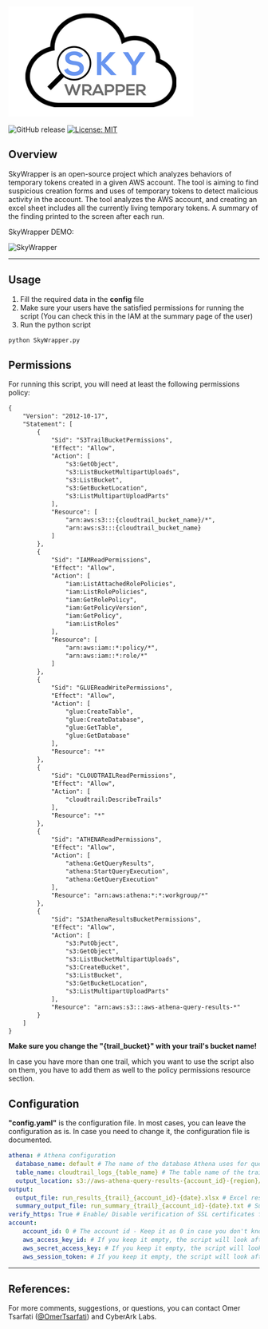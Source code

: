 ![SkyWrapper](https://raw.githubusercontent.com/omer-ts/Images/master/skywrapper.png)

![GitHub release](https://img.shields.io/badge/version-1.0-blue)
[![License: MIT](https://img.shields.io/badge/License-MIT-blue.svg)](https://choosealicense.com/licenses/mit/)
## Overview

SkyWrapper is an open-source project which analyzes behaviors of temporary tokens created in a given AWS account.
The tool is aiming to find suspicious creation forms and uses of temporary tokens to detect malicious activity in the account.
The tool analyzes the AWS account, and creating an excel sheet includes all the currently living temporary tokens.
A summary of the finding printed to the screen after each run.

SkyWrapper DEMO:

![SkyWrapper](https://raw.githubusercontent.com/omer-ts/Images/master/skywrapper_demo.gif)

---

## Usage

1. Fill the required data in the **config** file
2. Make sure your users have the satisfied permissions for running the script (You can check this in the IAM at the summary page of the user)
3. Run the python script
```bash
python SkyWrapper.py
```

## Permissions

For running this script, you will need at least the following permissions policy:
```
{
    "Version": "2012-10-17",
    "Statement": [
        {
            "Sid": "S3TrailBucketPermissions",
            "Effect": "Allow",
            "Action": [
                "s3:GetObject",
                "s3:ListBucketMultipartUploads",
                "s3:ListBucket",
                "s3:GetBucketLocation",
                "s3:ListMultipartUploadParts"
            ],
            "Resource": [
                "arn:aws:s3:::{cloudtrail_bucket_name}/*",
                "arn:aws:s3:::{cloudtrail_bucket_name}
            ]
        },
        {
            "Sid": "IAMReadPermissions",
            "Effect": "Allow",
            "Action": [
                "iam:ListAttachedRolePolicies",
                "iam:ListRolePolicies",
                "iam:GetRolePolicy",
                "iam:GetPolicyVersion",
                "iam:GetPolicy",
                "iam:ListRoles"
            ],
            "Resource": [
                "arn:aws:iam::*:policy/*",
                "arn:aws:iam::*:role/*"
            ]
        },
        {
            "Sid": "GLUEReadWritePermissions",
            "Effect": "Allow",
            "Action": [
                "glue:CreateTable",
                "glue:CreateDatabase",
                "glue:GetTable",
                "glue:GetDatabase"
            ],
            "Resource": "*"
        },
        {
            "Sid": "CLOUDTRAILReadPermissions",
            "Effect": "Allow",
            "Action": [
                "cloudtrail:DescribeTrails"
            ],
            "Resource": "*"
        },
        {
            "Sid": "ATHENAReadPermissions",
            "Effect": "Allow",
            "Action": [
                "athena:GetQueryResults",
                "athena:StartQueryExecution",
                "athena:GetQueryExecution"
            ],
            "Resource": "arn:aws:athena:*:*:workgroup/*"
        },
        {
            "Sid": "S3AthenaResultsBucketPermissions",
            "Effect": "Allow",
            "Action": [
                "s3:PutObject",
                "s3:GetObject",
                "s3:ListBucketMultipartUploads",
                "s3:CreateBucket",
                "s3:ListBucket",
                "s3:GetBucketLocation",
                "s3:ListMultipartUploadParts"
            ],
            "Resource": "arn:aws:s3:::aws-athena-query-results-*"
        }
    ]
}
```
**Make sure you change the "{trail_bucket}" with your trail's bucket name!**

In case you have more than one trail, which you want to use the script also on them, you have to add them as well to the policy permissions resource section. 

## Configuration

**"config.yaml"** is the configuration file.
In most cases, you can leave the configuration as is. In case you need to change it, the configuration file is documented. 

```yaml
athena: # Athena configuration
  database_name: default # The name of the database Athena uses for querying the trail bucket.
  table_name: cloudtrail_logs_{table_name} # The table name of the trail bucket name
  output_location: s3://aws-athena-query-results-{account_id}-{region}/ # The default output location bucket for the query results
output:
  output_file: run_results_{trail}_{account_id}-{date}.xlsx # Excel results file
  summary_output_file: run_summary_{trail}_{account_id}-{date}.txt # Summary text results file
verify_https: True # Enable/ Disable verification of SSL certificates for HTTP requests
account:
    account_id: 0 # The account id - Keep it as 0 in case you don't know it
    aws_access_key_id: # If you keep it empty, the script will look after the default AWS credentials stored in ~/.aws/credentials
    aws_secret_access_key: # If you keep it empty, the script will look after the default AWS credentials stored in ~/.aws/credentials
    aws_session_token: # If you keep it empty, the script will look after the default AWS credentials stored in ~/.aws/credentials
```

---

## References:

For more comments, suggestions, or questions, you can contact Omer Tsarfati ([@OmerTsarfati](https://twitter.com/OmerTsarfati)) and CyberArk Labs.
